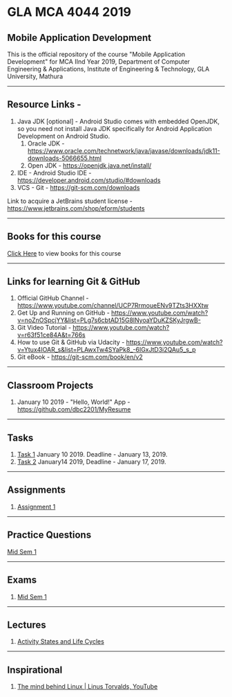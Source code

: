 # GLA MCA 4044 2019
## Mobile Application Development
This is the official repository of the course "Mobile Application Development" for MCA IInd Year 2019, Department of Computer Engineering &amp; Applications, Institute of Engineering &amp; Technology, GLA University, Mathura

___

## Resource Links - 

1. Java JDK [optional] - Android Studio comes with embedded OpenJDK, so you need not install Java JDK specifically for Android Application Development on Android Studio.
   1. Oracle JDK - https://www.oracle.com/technetwork/java/javase/downloads/jdk11-downloads-5066655.html
   2. Open JDK - https://openjdk.java.net/install/
2. IDE - Android Studio IDE - https://developer.android.com/studio/#downloads
3. VCS - Git - https://git-scm.com/downloads

Link to acquire a JetBrains student license - https://www.jetbrains.com/shop/eform/students
___

## Books for this course

[Click Here](https://github.com/dbc2201/gla-mca4044-2019/tree/master/books)
to view books for this course

___

## Links for learning Git & GitHub

1. Official GitHub Channel  - https://www.youtube.com/channel/UCP7RrmoueENv9TZts3HXXtw
2. Get Up and Running on GitHub - https://www.youtube.com/watch?v=noZnOSpcjYY&list=PLg7s6cbtAD15G8lNyoaYDuKZSKyJrgwB-
3. Git Video Tutorial - https://www.youtube.com/watch?v=r63f51ce84A&t=766s
4. How to use Git & GitHub via Udacity - https://www.youtube.com/watch?v=Ytux4IOAR_s&list=PLAwxTw4SYaPk8_-6IGxJtD3i2QAu5_s_p
5. Git eBook - https://git-scm.com/book/en/v2

___

## Classroom Projects

1. January 10 2019 - "Hello, World!" App - https://github.com/dbc2201/MyResume

___

## Tasks

1. [Task 1](https://github.com/dbc2201/gla-mca4044-2019/blob/master/tasks/Task1_January_10_2019.md) January 10 2019. Deadline - January 13, 2019.
2. [Task 2](https://github.com/dbc2201/MCA4044_EmailLoginStub) January14 2019, Deadline - January 17, 2019.

___

## Assignments

1. [Assignment 1](https://github.com/dbc2201/gla-mca4044-2019/blob/master/assignments/assignment1.md)

___

## Practice Questions

[Mid Sem 1](https://github.com/dbc2201/gla-mca4044-2019/blob/master/practice/questions/mid_sem1.md)

___

## Exams

1. [Mid Sem 1](https://github.com/dbc2201/gla-mca4044-2019/blob/master/exams/mid_sem1/mid_sem1.md)

___

## Lectures

1. [Activity States and Life Cycles](https://github.com/dbc2201/gla-mca4044-2019/blob/master/lectures/activityStatesAndLifeCycles.md)
___

## Inspirational

1. [The mind behind Linux | Linus Torvalds, YouTube](https://www.youtube.com/watch?v=o8NPllzkFhE)